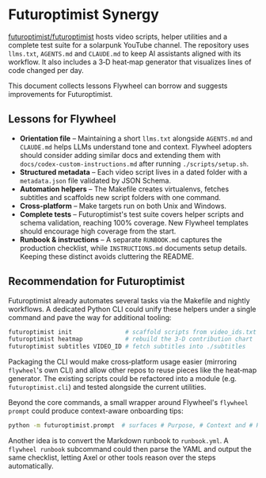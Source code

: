 # Futuroptimist Synergy

[futuroptimist/futuroptimist](https://github.com/futuroptimist/futuroptimist) hosts video scripts, helper utilities and a complete test suite for a solarpunk YouTube channel. The repository uses `llms.txt`, `AGENTS.md` and `CLAUDE.md` to keep AI assistants aligned with its workflow. It also includes a 3‑D heat‑map generator that visualizes lines of code changed per day.

This document collects lessons Flywheel can borrow and suggests improvements for Futuroptimist.

## Lessons for Flywheel

- **Orientation file** – Maintaining a short `llms.txt` alongside `AGENTS.md` and `CLAUDE.md` helps LLMs understand tone and context. Flywheel adopters should consider adding similar docs and extending them with `docs/codex-custom-instructions.md` after running `./scripts/setup.sh`.
- **Structured metadata** – Each video script lives in a dated folder with a `metadata.json` file validated by JSON Schema.
- **Automation helpers** – The Makefile creates virtualenvs, fetches subtitles and scaffolds new script folders with one command.
- **Cross-platform** – Make targets run on both Unix and Windows.
- **Complete tests** – Futuroptimist's test suite covers helper scripts and schema validation, reaching 100% coverage. New Flywheel templates should encourage high coverage from the start.
- **Runbook & instructions** – A separate `RUNBOOK.md` captures the production checklist, while `INSTRUCTIONS.md` documents setup details. Keeping these distinct avoids cluttering the README.

## Recommendation for Futuroptimist

Futuroptimist already automates several tasks via the Makefile and nightly workflows. A dedicated Python CLI could unify these helpers under a single command and pave the way for additional tooling:

```bash
futuroptimist init               # scaffold scripts from video_ids.txt
futuroptimist heatmap            # rebuild the 3-D contribution chart
futuroptimist subtitles VIDEO_ID # fetch subtitles into ./subtitles
```

Packaging the CLI would make cross‑platform usage easier (mirroring `flywheel`'s own CLI) and allow other repos to reuse pieces like the heat‑map generator. The existing scripts could be refactored into a module (e.g. `futuroptimist.cli`) and tested alongside the current utilities.

Beyond the core commands, a small wrapper around Flywheel's `flywheel prompt` could produce context-aware onboarding tips:

```bash
python -m futuroptimist.prompt  # surfaces # Purpose, # Context and # Request sections
```

Another idea is to convert the Markdown runbook to `runbook.yml`. A `flywheel runbook` subcommand could then parse the YAML and output the same checklist, letting Axel or other tools reason over the steps automatically.
